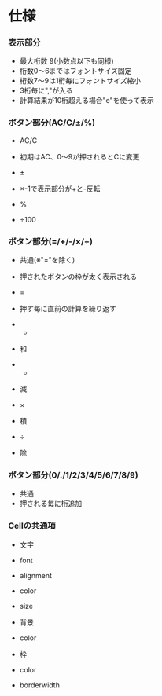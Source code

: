 # 仕様
### 表示部分
- 最大桁数 9(小数点以下も同様)
- 桁数0〜6まではフォントサイズ固定
- 桁数7〜9は1桁毎にフォントサイズ縮小
- 3桁毎に","が入る
- 計算結果が10桁超える場合"e"を使って表示

### ボタン部分(AC/C/±/%)
- AC/C
 - 初期はAC、0〜9が押されるとCに変更

- ±
 - ×-1で表示部分が+と-反転

- %
 - ÷100

### ボタン部分(=/+/-/×/÷)
- 共通(※"="を除く)
 - 押されたボタンの枠が太く表示される

- =
 - 押す毎に直前の計算を繰り返す

- +
 - 和

- -
 - 減

- ×
 - 積

- ÷
 - 除

### ボタン部分(0/./1/2/3/4/5/6/7/8/9)
- 共通
 - 押される毎に桁追加

### Cellの共通項
- 文字
 - font
 - alignment
 - color
 - size

- 背景
 - color

- 枠
 - color
 - borderwidth